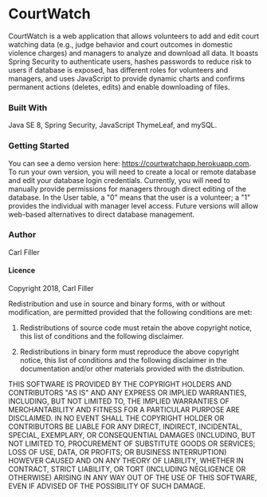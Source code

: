 # CourtWatch

CourtWatch is a web application that allows volunteers to add and edit court watching data (e.g., judge behavior and court outcomes in domestic violence charges) and managers to analyze and download all data. It boasts Spring Security to authenticate users, hashes passwords to reduce risk to users if database is exposed, has different roles for volunteers and managers, and uses JavaScript to provide dynamic charts and confirms permanent actions (deletes, edits) and enable downloading of files.

### Built With

Java SE 8, Spring Security, JavaScript ThymeLeaf, and mySQL.

### Getting Started

You can see a demo version here: https://courtwatchapp.herokuapp.com. To run your own version, you will need to create a local or remote database and edit your database login credentials. Currently, you will need to manually provide permissions for managers through direct editing of the database. In the User table, a "0" means that the user is a volunteer; a "1" provides the individual with manager level access. Future versions will allow web-based alternatives to direct database management.

### Author

Carl Filler

#### Licence

Copyright 2018, Carl Filler

Redistribution and use in source and binary forms, with or without modification, are permitted provided that the following conditions are met:

1. Redistributions of source code must retain the above copyright notice, this list of conditions and the following disclaimer.

2. Redistributions in binary form must reproduce the above copyright notice, this list of conditions and the following disclaimer in the documentation and/or other materials provided with the distribution.

THIS SOFTWARE IS PROVIDED BY THE COPYRIGHT HOLDERS AND CONTRIBUTORS "AS IS" AND ANY EXPRESS OR IMPLIED WARRANTIES, INCLUDING, BUT NOT LIMITED TO, THE IMPLIED WARRANTIES OF MERCHANTABILITY AND FITNESS FOR A PARTICULAR PURPOSE ARE DISCLAIMED. IN NO EVENT SHALL THE COPYRIGHT HOLDER OR CONTRIBUTORS BE LIABLE FOR ANY DIRECT, INDIRECT, INCIDENTAL, SPECIAL, EXEMPLARY, OR CONSEQUENTIAL DAMAGES (INCLUDING, BUT NOT LIMITED TO, PROCUREMENT OF SUBSTITUTE GOODS OR SERVICES; LOSS OF USE, DATA, OR PROFITS; OR BUSINESS INTERRUPTION) HOWEVER CAUSED AND ON ANY THEORY OF LIABILITY, WHETHER IN CONTRACT, STRICT LIABILITY, OR TORT (INCLUDING NEGLIGENCE OR OTHERWISE) ARISING IN ANY WAY OUT OF THE USE OF THIS SOFTWARE, EVEN IF ADVISED OF THE POSSIBILITY OF SUCH DAMAGE.
